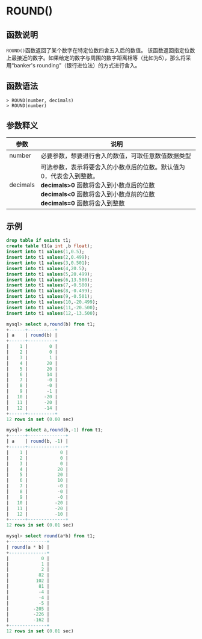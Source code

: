# **ROUND()**

## **函数说明**

`ROUND()`函数返回了某个数字在特定位数四舍五入后的数值。
该函数返回指定位数上最接近的数字。如果给定的数字与周围的数字距离相等（比如为5），那么将采用“banker's rounding”（银行进位法）的方式进行舍入。

## **函数语法**

```
> ROUND(number, decimals)
> ROUND(number)
```

## **参数释义**

|  参数   | 说明  |
|  ----  | ----  |
| number | 必要参数，想要进行舍入的数值，可取任意数值数据类型 |
| decimals| 可选参数，表示将要舍入的小数点后的位数。默认值为0，代表舍入到整数。 <br> **decimals>0** 函数将舍入到小数点后的位数 <br> **decimals<0** 函数将舍入到小数点前的位数 <br> **decimals=0** 函数将舍入到整数|

## **示例**

```sql
drop table if exists t1;
create table t1(a int ,b float);
insert into t1 values(1,0.5);
insert into t1 values(2,0.499);
insert into t1 values(3,0.501);
insert into t1 values(4,20.5);
insert into t1 values(5,20.499);
insert into t1 values(6,13.500);
insert into t1 values(7,-0.500);
insert into t1 values(8,-0.499);
insert into t1 values(9,-0.501);
insert into t1 values(10,-20.499);
insert into t1 values(11,-20.500);
insert into t1 values(12,-13.500);

mysql> select a,round(b) from t1;
+------+----------+
| a    | round(b) |
+------+----------+
|    1 |        0 |
|    2 |        0 |
|    3 |        1 |
|    4 |       20 |
|    5 |       20 |
|    6 |       14 |
|    7 |       -0 |
|    8 |       -0 |
|    9 |       -1 |
|   10 |      -20 |
|   11 |      -20 |
|   12 |      -14 |
+------+----------+
12 rows in set (0.00 sec)

mysql> select a,round(b,-1) from t1;
+------+--------------+
| a    | round(b, -1) |
+------+--------------+
|    1 |            0 |
|    2 |            0 |
|    3 |            0 |
|    4 |           20 |
|    5 |           20 |
|    6 |           10 |
|    7 |           -0 |
|    8 |           -0 |
|    9 |           -0 |
|   10 |          -20 |
|   11 |          -20 |
|   12 |          -10 |
+------+--------------+
12 rows in set (0.01 sec)

mysql> select round(a*b) from t1;
+--------------+
| round(a * b) |
+--------------+
|            0 |
|            1 |
|            2 |
|           82 |
|          102 |
|           81 |
|           -4 |
|           -4 |
|           -5 |
|         -205 |
|         -226 |
|         -162 |
+--------------+
12 rows in set (0.01 sec)
```
